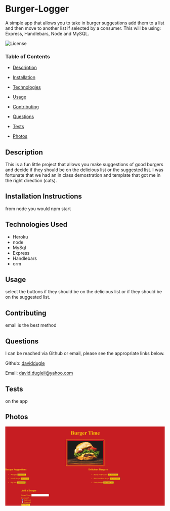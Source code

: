 # Burger-Logger
A simple app that allows you to take in burger suggestions add them to a list and then move to another list if selected by a consumer. This will be using: Express, Handlebars, Node and MySQL.





![License](https://img.shields.io/badge/license-MIT%20License-green)









### Table of Contents


* [Description](#Description)

* [Installation](#Installation)

* [Technologies](#Technologies)

* [Usage](##Usage)

* [Contributing](#Contributing)

* [Questions](#Questions)

* [Tests](#Tests)

* [Photos](#Photos)


















## Description

This is a fun little project that allows you make suggestions of good burgers and decide if they should be on the delicious list or the suggested list. I was fortunate that we had an in class demostration and template that got me in the right direction (cats).





## Installation Instructions

from node you would npm start




## Technologies Used

* Heroku
* node
* MySql
* Express
* Handlebars
* orm




## Usage

select the buttons if they should be on the delicious list or if they should be on the suggested list. 







## Contributing

email is the best method





## Questions

I can be reached via Github or email, please see the appropriate links below.

Github:
<a href='https://github.com/daviddugle' target='_blank'>daviddugle</a>

Email:
<a href='mailto:david.dugleii@yahoo.com'>david.dugleii@yahoo.com</a>





## Tests

on the app



## Photos

![DeployedPhoto](https://github.com/daviddugle/Burger-Logger/blob/main/public/assets/burgerPhoto.jpg?raw=true)






